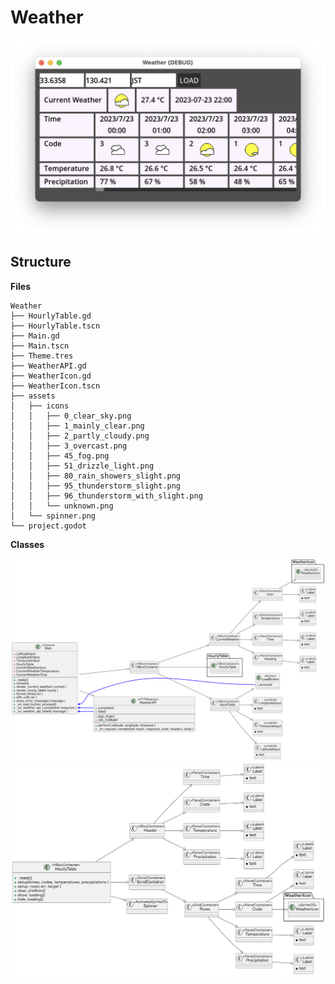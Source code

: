 # Weather

<img src="doc/Screenshot.png" width="600" alt="Screenshot">


## Structure

**Files**
```
Weather
├── HourlyTable.gd
├── HourlyTable.tscn
├── Main.gd
├── Main.tscn
├── Theme.tres
├── WeatherAPI.gd
├── WeatherIcon.gd
├── WeatherIcon.tscn
├── assets
│   ├── icons
│   │   ├── 0_clear_sky.png
│   │   ├── 1_mainly_clear.png
│   │   ├── 2_partly_cloudy.png
│   │   ├── 3_overcast.png
│   │   ├── 45_fog.png
│   │   ├── 51_drizzle_light.png
│   │   ├── 80_rain_showers_slight.png
│   │   ├── 95_thunderstorm_slight.png
│   │   ├── 96_thunderstorm_with_slight.png
│   │   └── unknown.png
│   └── spinner.png
└── project.godot
```

**Classes**

<img src="doc/ClassDiagram.png" alt="ClassDiagram">

<img src="doc/ClassDiagram_HourlyTable.png" alt="ClassDiagram">